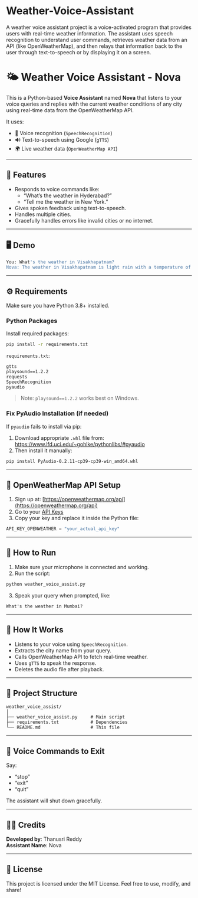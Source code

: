 # Weather-Voice-Assistant
A weather voice assistant project is a voice-activated program that provides users with real-time weather information. The assistant uses speech recognition to understand user commands, retrieves weather data from an API (like OpenWeatherMap), and then relays that information back to the user through text-to-speech or by displaying it on a screen.

# 🌤️ Weather Voice Assistant - Nova

This is a Python-based **Voice Assistant** named **Nova** that listens to your voice queries and replies with the current weather conditions of any city using real-time data from the OpenWeatherMap API.

It uses:
- 🎤 Voice recognition (`SpeechRecognition`)
- 🔊 Text-to-speech using Google (`gTTS`)
- 🌍 Live weather data (`OpenWeatherMap API`)

---

## 🎯 Features

- Responds to voice commands like:
  - “What’s the weather in Hyderabad?”
  - “Tell me the weather in New York.”
- Gives spoken feedback using text-to-speech.
- Handles multiple cities.
- Gracefully handles errors like invalid cities or no internet.

---

## 🖥️ Demo

```bash
You: What's the weather in Visakhapatnam?
Nova: The weather in Visakhapatnam is light rain with a temperature of 27°C, feels like 28°C, and humidity is 88%.
```

---

## ⚙️ Requirements

Make sure you have Python 3.8+ installed.

### Python Packages

Install required packages:

```bash
pip install -r requirements.txt
```

`requirements.txt`:
```
gtts
playsound==1.2.2
requests
SpeechRecognition
pyaudio
```

> Note: `playsound==1.2.2` works best on Windows.

### Fix PyAudio Installation (if needed)

If `pyaudio` fails to install via pip:

1. Download appropriate `.whl` file from: https://www.lfd.uci.edu/~gohlke/pythonlibs/#pyaudio  
2. Then install it manually:

```bash
pip install PyAudio‑0.2.11‑cp39‑cp39‑win_amd64.whl
```

---

## 🔑 OpenWeatherMap API Setup

1. Sign up at: [https://openweathermap.org/api](https://openweathermap.org/api)
2. Go to your [API Keys](https://home.openweathermap.org/api_keys)
3. Copy your key and replace it inside the Python file:

```python
API_KEY_OPENWEATHER = "your_actual_api_key"
```

---

## 🚀 How to Run

1. Make sure your microphone is connected and working.
2. Run the script:

```bash
python weather_voice_assist.py
```

3. Speak your query when prompted, like:

```
What's the weather in Mumbai?
```

---

## 🧠 How It Works

- Listens to your voice using `SpeechRecognition`.
- Extracts the city name from your query.
- Calls OpenWeatherMap API to fetch real-time weather.
- Uses `gTTS` to speak the response.
- Deletes the audio file after playback.

---

## 📂 Project Structure

```
weather_voice_assist/
│
├── weather_voice_assist.py     # Main script
├── requirements.txt            # Dependencies
└── README.md                   # This file
```

---

## 🛑 Voice Commands to Exit

Say:
- “stop”
- “exit”
- “quit”

The assistant will shut down gracefully.

---

## 🙋‍♀️ Credits

**Developed by**: Thanusri Reddy  
**Assistant Name**: Nova

---

## 📄 License

This project is licensed under the MIT License. Feel free to use, modify, and share!
